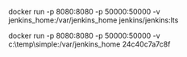 docker run -p 8080:8080 -p 50000:50000 -v jenkins_home:/var/jenkins_home jenkins/jenkins:lts

docker run -p 8080:8080 -p 50000:50000 -v c:\temp\simple:/var/jenkins_home 24c40c7a7c8f

